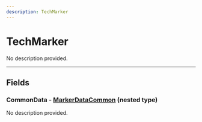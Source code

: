 ```yaml
---
description: TechMarker
---
```


# TechMarker

No description provided.

***

## Fields

### CommonData - [MarkerDataCommon](../nested-types/MarkerDataCommon.md) (nested type)

No description provided.
